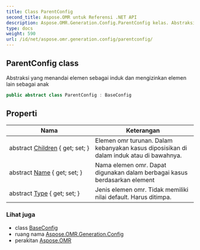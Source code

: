```yaml
---
title: Class ParentConfig
second_title: Aspose.OMR untuk Referensi .NET API
description: Aspose.OMR.Generation.Config.ParentConfig kelas. Abstraksi yang menandai elemen sebagai induk dan mengizinkan elemen lain sebagai anak
type: docs
weight: 590
url: /id/net/aspose.omr.generation.config/parentconfig/
---
```

## ParentConfig class

Abstraksi yang menandai elemen sebagai induk dan mengizinkan elemen lain sebagai anak

```csharp
public abstract class ParentConfig : BaseConfig
```

## Properti

| Nama | Keterangan |
| --- | --- |
| abstract [Children](../../aspose.omr.generation.config/parentconfig/children/) { get; set; } | Elemen omr turunan. Dalam kebanyakan kasus diposisikan di dalam induk atau di bawahnya. |
| abstract [Name](../../aspose.omr.generation.config/baseconfig/name/) { get; set; } | Nama elemen omr. Dapat digunakan dalam berbagai kasus berdasarkan element |
| abstract [Type](../../aspose.omr.generation.config/baseconfig/type/) { get; set; } | Jenis elemen omr. Tidak memiliki nilai default. Harus ditimpa. |

### Lihat juga

* class [BaseConfig](../baseconfig/)
* ruang nama [Aspose.OMR.Generation.Config](../../aspose.omr.generation.config/)
* perakitan [Aspose.OMR](../../)


